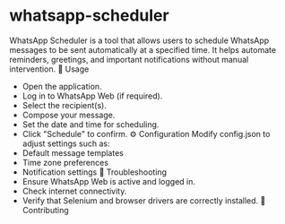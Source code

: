 ﻿# whatsapp-scheduler
 WhatsApp Scheduler is a tool that allows users to schedule WhatsApp messages to be sent automatically at a specified time. It helps automate reminders, greetings, and important notifications without manual intervention.
📖 Usage
- Open the application.
- Log in to WhatsApp Web (if required).
- Select the recipient(s).
- Compose your message.
- Set the date and time for scheduling.
- Click "Schedule" to confirm.
⚙️ Configuration
Modify config.json to adjust settings such as:
- Default message templates
- Time zone preferences
- Notification settings
🔧 Troubleshooting
- Ensure WhatsApp Web is active and logged in.
- Check internet connectivity.
- Verify that Selenium and browser drivers are correctly installed.
🤝 Contributing

